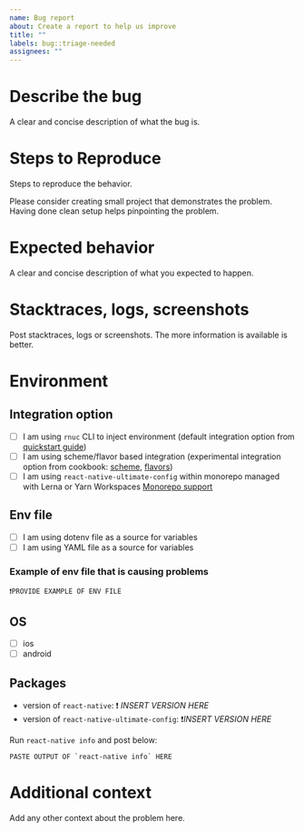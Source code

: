 ```yaml
---
name: Bug report
about: Create a report to help us improve
title: ""
labels: bug::triage-needed
assignees: ""
---
```


<!-- 👋👋👋 Thank you for reporting a bug. Provide as much information as possible
according to the template below.
-->

# Describe the bug

A clear and concise description of what the bug is.

# Steps to Reproduce

Steps to reproduce the behavior.

Please consider creating small project that demonstrates the problem.
Having done clean setup helps pinpointing the problem.

# Expected behavior

A clear and concise description of what you expected to happen.

# Stacktraces, logs, screenshots

Post stacktraces, logs or screenshots. The more information is available
is better.

# Environment

## Integration option

- [ ] I am using `rnuc` CLI to inject environment (default integration option
      from [quickstart guide](../../docs/quickstart.md))
- [ ] I am using scheme/flavor based integration (experimental integration
      option from cookbook:
      [scheme](../../docs/cookbook.md#using-multiple-schemes-ios),
      [flavors](../../docs/cookbook.md#using-multiple-flavors-android))
- [ ] I am using `react-native-ultimate-config` within monorepo managed with
      Lerna or Yarn Workspaces [Monorepo support](../../docs/api.md#advanced-options-for-monorepo)

## Env file

- [ ] I am using dotenv file as a source for variables
- [ ] I am using YAML file as a source for variables

### Example of env file that is causing problems

```
❗PROVIDE EXAMPLE OF ENV FILE
```

## OS

- [ ] ios
- [ ] android

## Packages

- version of `react-native`: ❗ _INSERT VERSION HERE_
- version of `react-native-ultimate-config`: ❗*INSERT VERSION HERE*

Run `react-native info` and post below:

```
PASTE OUTPUT OF `react-native info` HERE
```

# Additional context

Add any other context about the problem here.
